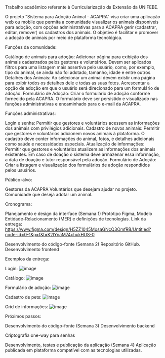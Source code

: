 Trabalho acadêmico referente à Curricularização da Extensão da UNIFEBE.

O projeto "Sistema para Adoção Animal - ACAPRA" visa criar uma aplicação web ou mobile que permita a comunidade visualizar os animais disponíveis para adoção, com opções administrativas para a ACAPRA gerir (cadastrar, editar, remover) os cadastros dos animais. O objetivo é facilitar e promover a adoção de animais por meio de plataforma tecnológica.

Funções da comunidade:

Catálogo de animais para adoção: Adicionar página para exibição dos animais cadastrados pelos gestores e voluntários. Devem ser aplicados filtros para uma listagem mais assertiva pelo usuário, como, por exemplo, tipo do animal, se ainda não foi adotado, tamanho, idade e entre outros.
Detalhes dos Animais: Ao selecionar um animal devem existir uma página para exibir todos os detalhes dele e todas as suas fotos. Acrescentar a opção de adoção em que o usuário será direcionado para um formulário de adoção.
Formulário de Adoção: Criar o formulário de adoção conforme fornecido pela ACAPRA. O formulário deve ser persistido e visualizado nas funções administrativas e encaminhado para o e-mail da ACAPRA.

Funções administrativas:

Login e senha: Permitir que gestores e voluntários acessem as informações dos animais com privilégios adicionais.
Cadastro de novos animais: Permitir que gestores e voluntários adicionem novos animais à plataforma. O cadastro deve conter informações do animal, fotos, e detalhes adicionais como saúde e necessidades especiais.
Atualização de informações: Permitir que gestores e voluntários atualizem as informações dos animais existentes. Em caso de doação o sistema deve armazenar essa informação, a data de doação e tutor responsável pela adoção.
Formulário de Adoção: Criar a listagem e visualização dos formulários de adoção respondidos pelos usuários.

Público-alvo:

Gestores da ACAPRA
Voluntários que desejam ajudar no projeto.
Comunidade que deseja adotar um animal.

Cronograma:

Planejamento e design da interface (Semana 1)
Protótipo Figma, Modelo Entidade-Relacionamento (MER) e definições de tecnologias.
Link da entrega: https://www.figma.com/design/H5ZZ1045MosaGNcQ3OmfRB/Untitled?node-id=0-1&p=f&t=K2lYnaM74chukHUS-0

Desenvolvimento do código-fonte (Semana 2)
Repositório GitHub.
Desenvolvimento frontend

Exemplos da entrega: 

Login:
![image](https://github.com/user-attachments/assets/f2d8f8dc-8b4e-43bc-bd13-d51759e8d2ac)

Catálogo: 
![image](https://github.com/user-attachments/assets/b41a07fd-7e2f-4c71-88cb-1590189c9934)

Formulário de adoção:
![image](https://github.com/user-attachments/assets/7db0bb3f-b130-4e76-a5ba-3a1d22ec07c4)

Cadastro de pets:
![image](https://github.com/user-attachments/assets/93bfe3e4-1f27-4367-809c-300eb59e5715)

Grid de informações:
![image](https://github.com/user-attachments/assets/5c1dec3d-e582-4e2f-a664-4b1e089d438e)


Próximos passos:

Desenvolvimento do código-fonte (Semana 3)
Desenvolvimento backend

Criptografia one-way para senhas

Desenvolvimento, testes e publicação da aplicação (Semana 4)
Aplicação publicada em plataforma compatível com as tecnologias utilizadas.
